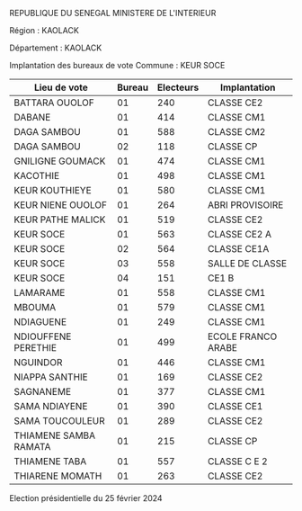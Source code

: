 REPUBLIQUE DU SENEGAL MINISTERE DE L'INTERIEUR

Région : KAOLACK

Département : KAOLACK

Implantation des bureaux de vote Commune : KEUR SOCE

| Lieu de vote | Bureau | Electeurs | Implantation |
| - | - | - | - |
| BATTARA OUOLOF | 01 | 240 | CLASSE CE2 |
| DABANE | 01 | 414 | CLASSE CM1 |
| DAGA SAMBOU | 01 | 588 | CLASSE CM2 |
| DAGA SAMBOU | 02 | 118 | CLASSE CP |
| GNILIGNE GOUMACK | 01 | 474 | CLASSE CM1 |
| KACOTHIE | 01 | 498 | CLASSE CM1 |
| KEUR KOUTHIEYE | 01 | 580 | CLASSE CM1 |
| KEUR NIENE OUOLOF | 01 | 264 | ABRI PROVISOIRE |
| KEUR PATHE MALICK | 01 | 519 | CLASSE CE2 |
| KEUR SOCE | 01 | 563 | CLASSE CE2 A |
| KEUR SOCE | 02 | 564 | CLASSE CE1A |
| KEUR SOCE | 03 | 558 | SALLE DE CLASSE |
| KEUR SOCE | 04 | 151 | CE1 B |
| LAMARAME | 01 | 558 | CLASSE CM1 |
| MBOUMA | 01 | 579 | CLASSE CM1 |
| NDIAGUENE | 01 | 249 | CLASSE CM1 |
| NDIOUFFENE PERETHIE | 01 | 499 | ECOLE FRANCO ARABE |
| NGUINDOR | 01 | 446 | CLASSE CM1 |
| NIAPPA SANTHIE | 01 | 169 | CLASSE CE2 |
| SAGNANEME | 01 | 377 | CLASSE CM1 |
| SAMA NDIAYENE | 01 | 390 | CLASSE CE1 |
| SAMA TOUCOULEUR | 01 | 289 | CLASSE CE2 |
| THIAMENE SAMBA RAMATA | 01 | 215 | CLASSE CP |
| THIAMENE TABA | 01 | 557 | CLASSE C E 2 |
| THIARENE MOMATH | 01 | 263 | CLASSE CE2 |

<!-- PageNumber="12/23" -->

Election présidentielle du 25 février 2024
